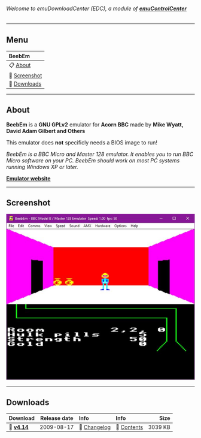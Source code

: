 ###### Welcome to emuDownloadCenter (EDC), a module of [**emuControlCenter**](https://github.com/PhoenixInteractiveNL/emuControlCenter/wiki)
***
## Menu
| **BeebEm** |
|:---------|
| :clipboard: [About](#about) |
| :sunrise: [Screenshot](#screenshot) |
| :floppy_disk: [Downloads](#downloads) |
***
## About
**BeebEm** is a **GNU GPLv2** emulator for **Acorn BBC** made by **Mike Wyatt, David Adam Gilbert and Others**

This emulator does **not** specificly needs a BIOS image to run!

_BeebEm is a BBC Micro and Master 128 emulator. It enables you to run BBC Micro software on your PC. BeebEm should work on most PC systems running Windows XP or later._

[**Emulator website**](http://www.mkw.me.uk/beebem/index.html)
***
## Screenshot
![](https://raw.githubusercontent.com/PhoenixInteractiveNL/edc-masterhook/master/downloadhooks/beebem/beebem_screen.jpg)
***
## Downloads
| Download | Release date  | Info       | Info       | Size       |
|:---------|:-------------:|:-----------|:-----------|-----------:|
| :floppy_disk: [**v4.14**](https://github.com/PhoenixInteractiveNL/edc-repo0002/raw/master/beebem/4.14.7z) | 2009-08-17 | :page_facing_up: [Changelog](https://github.com/PhoenixInteractiveNL/edc-repo0002/blob/master/beebem/4.14_changelog.txt) | :mag_right: [Contents](https://github.com/PhoenixInteractiveNL/edc-repo0002/blob/master/beebem/4.14_contents.txt) | 3039 KB |
